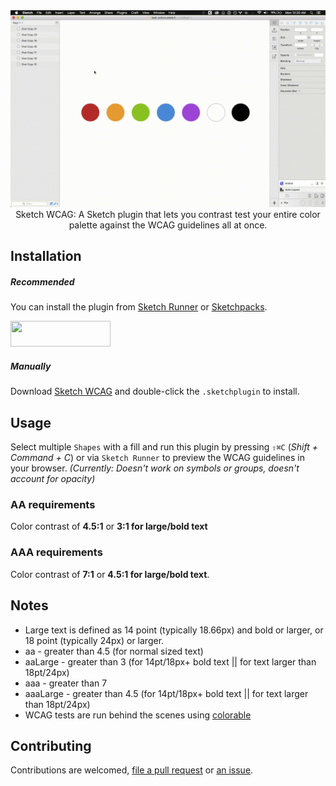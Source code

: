 <div align="center">
  <img alt="sketch-wcag" src="/clip.gif" />
</div>

<div align="center">
  Sketch WCAG: A Sketch plugin that lets you contrast test your entire color palette against the WCAG guidelines all at once.
</div>

## Installation

##### Recommended

You can install the plugin from [Sketch Runner](http://sketchrunner.com) or [Sketchpacks](https://sketchpacks.com).

<a href="http://bit.ly/SketchRunnerWebsite">
  <img width="160" height="41" src="http://bit.ly/RunnerBadgeBlue">
</a>

##### Manually

Download [Sketch WCAG](https://github.com/bryanberger/sketch-wcag/archive/master.zip) and double-click the `.sketchplugin` to install.

## Usage

Select multiple `Shapes` with a fill and run this plugin by pressing `⇧⌘C` (*Shift + Command + C*) or via `Sketch Runner` to preview the WCAG guidelines in your browser. _(Currently: Doesn't work on symbols or groups, doesn't account for opacity)_

### AA requirements

Color contrast of **4.5:1** or **3:1 for large/bold text**

### AAA requirements

Color contrast of **7:1** or **4.5:1 for large/bold text**.

## Notes

- Large text is defined as 14 point (typically 18.66px) and bold or larger, or 18 point (typically 24px) or larger.
- aa - greater than 4.5 (for normal sized text)
- aaLarge - greater than 3 (for 14pt/18px+ bold text || for text larger than 18pt/24px)
- aaa - greater than 7
- aaaLarge - greater than 4.5 (for 14pt/18px+ bold text || for text larger than 18pt/24px)
- WCAG tests are run behind the scenes using [colorable](https://github.com/jxnblk/colorable)


## Contributing

Contributions are welcomed, [file a pull request](https://github.com/bryanberger/sketch-wcag/pulls) or [an issue](https://github.com/bryanberger/sketch-wcag/issues).
